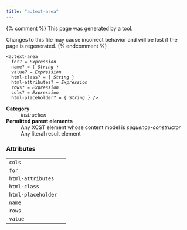 ```yaml
---
title: "a:text-area"
---
```


{% comment %}
This page was generated by a tool.

Changes to this file may cause incorrect behavior and will be lost if
the page is regenerated.
{% endcomment %}

<div class="ref-element-syntax language-xml highlighter-rouge"><pre class="highlight"><code><span class="nt">&lt;a:text-area</span>
  <span>for</span>? = <i title="Expression">Expression</i>
  <span>name</span>? = { <i>String</i> }
  <span>value</span>? = <i title="Expression">Expression</i>
  <span>html-class</span>? = { <i>String</i> }
  <span>html-attributes</span>? = <i title="Expression">Expression</i>
  <span>rows</span>? = <i title="Expression">Expression</i>
  <span>cols</span>? = <i title="Expression">Expression</i>
  <span>html-placeholder</span>? = { <i>String</i> } /&gt;</code></pre></div>
<dl>
   <dt><b>Category</b></dt>
   <dd><i>instruction</i></dd>
   <dt><b>Permitted parent elements</b></dt>
   <dd>Any XCST element whose content model is <i>sequence-constructor</i></dd>
   <dd>Any literal result element</dd>
</dl>
<h3>Attributes</h3>
<div class="table-responsive">
   <table class="ref-attribs">
      <tr>
         <td><code>cols</code></td>
         <td></td>
      </tr>
      <tr>
         <td><code>for</code></td>
         <td></td>
      </tr>
      <tr>
         <td><code>html-attributes</code></td>
         <td></td>
      </tr>
      <tr>
         <td><code>html-class</code></td>
         <td></td>
      </tr>
      <tr>
         <td><code>html-placeholder</code></td>
         <td></td>
      </tr>
      <tr>
         <td><code>name</code></td>
         <td></td>
      </tr>
      <tr>
         <td><code>rows</code></td>
         <td></td>
      </tr>
      <tr>
         <td><code>value</code></td>
         <td></td>
      </tr>
   </table>
</div>